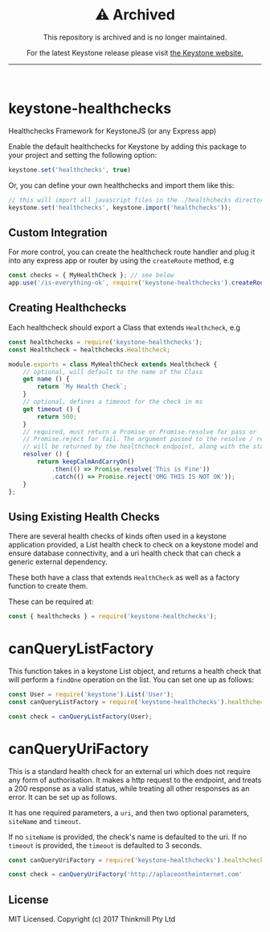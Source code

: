 <div align="center">
  <h1>⚠️ Archived</h1>
  <p>This repository is archived and is no longer maintained.</p>
  <p>For the latest Keystone release please visit <a href="https://keystonejs.com">the Keystone website.</a></p>
  <hr>
</div>
<br>

# keystone-healthchecks

Healthchecks Framework for KeystoneJS (or any Express app)

Enable the default healthchecks for Keystone by adding this package to your
project and setting the following option:

```js
keystone.set('healthchecks', true)
```

Or, you can define your own healthchecks and import them like this:

```js
// this will import all javascript files in the ./healthchecks directory
keystone.set('healthchecks', keystone.import('healthchecks'));
```

## Custom Integration

For more control, you can create the healthcheck route handler and plug it into
any express app or router by using the `createRoute` method, e.g

```js
const checks = { MyHealthCheck }; // see below
app.use('/is-everything-ok', require('keystone-healthchecks').createRoute(checks));
```

## Creating Healthchecks

Each healthcheck should export a Class that extends `Healthcheck`, e.g

```js
const healthchecks = require('keystone-healthchecks');
const Healthcheck = healthchecks.Healthcheck;

module.exports = class MyHealthCheck extends Healthcheck {
	// optional, will default to the name of the Class
	get name () {
		return `My Health Check`;
	}
	// optional, defines a timeout for the check in ms
	get timeout () {
		return 500;
	}
	// required, must return a Promise or Promise.resolve for pass or
	// Promise.reject for fail. The argument passed to the resolve / reject
	// will be returned by the healthcheck endpoint, along with the status
	resolver () {
		return keepCalmAndCarryOn()
			.then(() => Promise.resolve('This is Fine'))
			.catch(() => Promise.reject('OMG THIS IS NOT OK'));
	}
};
```

## Using Existing Health Checks

There are several health checks of kinds often used in a keystone application provided, a List health check to check on a keystone model and ensure database connectivity, and a uri health check that can check a generic external dependency.

These both have a class that extends `HealthCheck` as well as a factory function to create them.

These can be required at:

```js
const { healthchecks } = require('keystone-healthchecks');
```

# canQueryListFactory

This function takes in a keystone List object, and returns a health check that will perform a `findOne` operation on the list. You can set one up as follows:

```js
const User = require('keystone').List('User');
const canQueryListFactory = require('keystone-healthchecks').healthchecks.canQueryListFactory

const check = canQueryListFactory(User);
```

# canQueryUriFactory

This is a standard health check for an external uri which does not require any form of authorisation. It makes a http request to the endpoint, and treats a 200 response as a valid status, while treating all other responses as an error. It can be set up as follows.

It has one required parameters, a `uri`, and then two optional parameters, `siteName` and `timeout`.

If no `siteName` is provided, the check's name is defaulted to the uri. If no `timeout` is provided, the `timeout` is defaulted to 3 seconds.

```js
const canQueryUriFactory = require('keystone-healthchecks').healthchecks.canQueryUriFactory.

const check = canQueryUriFactory('http://aplaceontheinternet.com'
```

## License

MIT Licensed. Copyright (c) 2017 Thinkmill Pty Ltd
